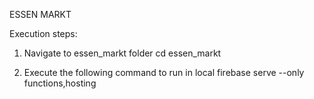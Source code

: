 ESSEN MARKT

Execution steps:
 1. Navigate to essen_markt folder
        cd essen_markt

 2. Execute the following command to run in local
        firebase serve --only functions,hosting